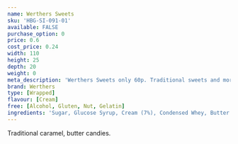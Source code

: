 ```yaml
---
name: Werthers Sweets
sku: 'HBG-SI-091-01'
available: FALSE
purchase_option: 0
price: 0.6
cost_price: 0.24
width: 110
height: 25
depth: 20
weight: 0
meta_description: 'Werthers Sweets only 60p. Traditional sweets and more at Humbugs Confectionery Store. Specialists in satisfying your sweet tooth!'
brand: Werthers
type: [Wrapped]
flavour: [Cream]
free: [Alcohol, Gluten, Nut, Gelatin]
ingredients: 'Sugar, Glucose Syrup, Cream (7%), Condensed Whey, Butter (4.5%), Cane Sugar Syrup, Salt, Butterfat. Emulsifier: Soya Lecithin, Flavouring'
---
```

Traditional caramel, butter candies.